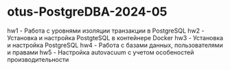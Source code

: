 # otus-PostgreDBA-2024-05

hw1 - Работа с уровнями изоляции транзакции в PostgreSQL
hw2 - Установка и настройка PostgteSQL в контейнере Docker
hw3 - Установка и настройка PostgreSQL
hw4 - Работа с базами данных, пользователями и правами
hw5 - Настройка autovacuum с учетом особеностей производительности
